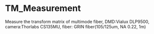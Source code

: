 # TM_Measurement
Measure the transform matrix of multimode fiber, DMD:Vialux DLP9500, camera:Thorlabs CS135MU, fiber: GRIN fiber(105/125um, NA 0.22, 1m)
